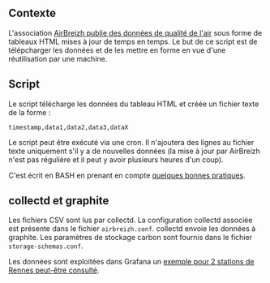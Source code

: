 ## Contexte

L'association [AirBreizh publie des données de qualité de l'air](http://www.airbreizh.asso.fr/) sous forme de tableaux HTML mises à jour de temps en temps. Le but de ce script est de télépcharger les données et de les mettre en forme en vue d'une réutilisation par une machine.


## Script

Le script télécharge les données du tableau HTML et créée un fichier texte de la forme :

```
timestamp,data1,data2,data3,dataX
```

Le script peut être exécuté via une cron. Il n'ajoutera des lignes au fichier texte uniquement s'il y a de nouvelles données (la mise à jour par AirBreizh n'est pas régulière et il peut y avoir plusieurs heures d'un coup).

C'est écrit en BASH en prenant en compte [quelques bonnes pratiques](https://github.com/progrium/bashstyle/).


## collectd et graphite

Les fichiers CSV sont lus par collectd. La configuration collectd associée est présente dans le fichier ``airbreizh.conf``. collectd envoie les données à graphite. Les paramètres de stockage carbon sont fournis dans le fichier ``storage-schemas.conf``.

Les données sont exploitées dans Grafana un [exemple pour 2 stations de Rennes peut-être consulté](https://grafana.kabano.net/dashboard/db/pollution-atmospherique-rennes?orgId=2&from=now-7d&to=now).

